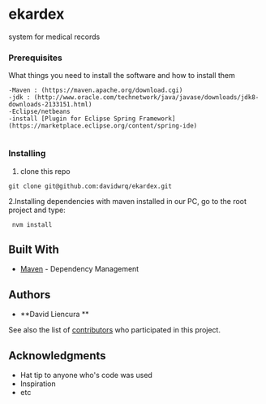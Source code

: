 # ekardex
system for medical records

### Prerequisites

What things you need to install the software and how to install them

```
-Maven : (https://maven.apache.org/download.cgi)
-jdk : (http://www.oracle.com/technetwork/java/javase/downloads/jdk8-downloads-2133151.html)
-Eclipse/netbeans
-install [Plugin for Eclipse Spring Framework] (https://marketplace.eclipse.org/content/spring-ide) 
	
```

### Installing

1. clone this repo
```
git clone git@github.com:davidwrq/ekardex.git
```

2.Installing dependencies with maven installed in our PC, go to the root project and type:
  
```
 nvm install
```

## Built With

* [Maven](https://maven.apache.org/) - Dependency Management

## Authors

* **David Liencura **

See also the list of [contributors](https://github.com/davidwrq/ekardex/graphs/contributors) who participated in this project.


## Acknowledgments

* Hat tip to anyone who's code was used
* Inspiration
* etc
